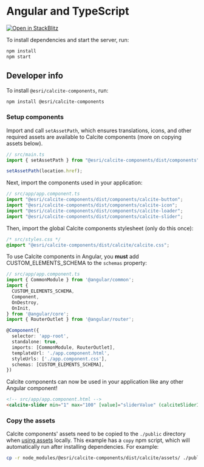 # Angular and TypeScript

[![Open in StackBlitz](https://developer.stackblitz.com/img/open_in_stackblitz.svg)](https://stackblitz.com/github/esri/calcite-design-system/tree/dev/examples/components/angular?file=README.md)

To install dependencies and start the server, run:

```sh
npm install
npm start
```

## Developer info

To install `@esri/calcite-components`, run:

```sh
npm install @esri/calcite-components
```

### Setup components

Import and call `setAssetPath`, which ensures translations, icons, and other required assets are available to Calcite components (more on copying assets below).

```ts
// src/main.ts
import { setAssetPath } from "@esri/calcite-components/dist/components";

setAssetPath(location.href);
```

Next, import the components used in your application:

```ts
// src/app/app.component.ts
import "@esri/calcite-components/dist/components/calcite-button";
import "@esri/calcite-components/dist/components/calcite-icon";
import "@esri/calcite-components/dist/components/calcite-loader";
import "@esri/calcite-components/dist/components/calcite-slider";
```

Then, import the global Calcite components stylesheet (only do this once):

```css
/* src/styles.css */
@import "@esri/calcite-components/dist/calcite/calcite.css";
```

To use Calcite components in Angular, you **must** add CUSTOM_ELEMENTS_SCHEMA to the `schemas` property:

```ts
// src/app/app.component.ts
import { CommonModule } from '@angular/common';
import {
  CUSTOM_ELEMENTS_SCHEMA,
  Component,
  OnDestroy,
  OnInit,
} from '@angular/core';
import { RouterOutlet } from '@angular/router';

@Component({
  selector: 'app-root',
  standalone: true,
  imports: [CommonModule, RouterOutlet],
  templateUrl: './app.component.html',
  styleUrls: ['./app.component.css'],
  schemas: [CUSTOM_ELEMENTS_SCHEMA],
})
```

Calcite components can now be used in your application like any other Angular component!

```html
<!-- src/app/app.component.html -->
<calcite-slider min="1" max="100" [value]="sliderValue" (calciteSliderInput)="onSliderInput($event)"></calcite-slider>
```

### Copy the assets

Calcite components' assets need to be copied to the `./public` directory when [using assets](https://developers.arcgis.com/calcite-design-system/get-started/#load-the-assets) locally. This example has a `copy` npm script, which will automatically run after installing dependencies. For example:

```sh
cp -r node_modules/@esri/calcite-components/dist/calcite/assets/ ./public
```
